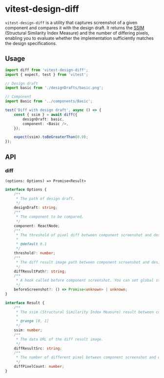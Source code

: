 # vitest-design-diff

`vitest-design-diff` is a utility that captures screenshot of a given component and compares it with the design draft.
It returns the [SSIM](https://en.wikipedia.org/wiki/Structural_similarity_index_measure#:~:text=The%20structural%20similarity%20index%20measure,the%20similarity%20between%20two%20images.) (Structural Similarity Index Measure) and the number of differing pixels, enabling you to evaluate whether the implementation sufficiently matches the design specifications.

## Usage

```typescript jsx
import diff from 'vitest-design-diff';
import { expect, test } from 'vitest';

// Design draft
import basic from './designDrafts/basic.png';

// Component
import Basic from '../components/Basic';

test('Diff with design draft', async () => {
    const { ssim } = await diff({
        designDraft: basic,
        component: <Basic />,
    });

    expect(ssim).toBeGreaterThan(0.9);
});
```

## API

### diff

`(options: Options) => Promise<Result>`

```typescript
interface Options {
    /**
     * The path of design draft.
     */
    designDraft: string;
    /**
     * The component to be compared.
     */
    component: ReactNode;
    /**
     * The threshold of pixel diff between component screenshot and design draft.
     *
     * @default 0.1
     */
    threshold?: number;
    /**
     * The diff result image path between component screenshot and design draft.
     */
    diffResultPath?: string;
    /**
     * A hook called before component screenshot. You can set global styles, load fonts or do some interaction here.
     */
    beforeScreenshot?: () => Promise<unknown> | unknown;
}
```

```typescript
interface Result {
    /**
     * The ssim (Structural Similarity Index Measure) result between component screenshot and design draft.
     *
     * @range [0, 1]
     */
    ssim: number;
    /**
     * The data URL of the diff result image.
     */
    diffResultSrc: string;
    /**
     * The number of different pixel between component screenshot and design draft.
     */
    diffPixelCount: number;
}
```
